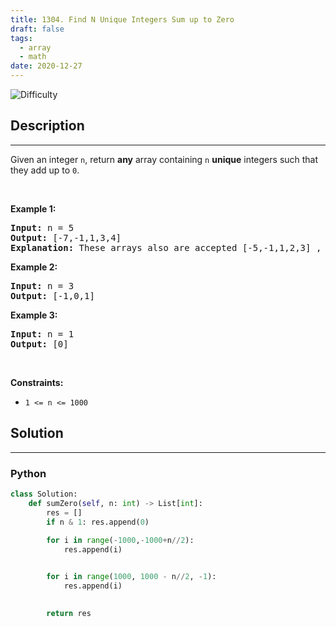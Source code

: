 ```yaml
---
title: 1304. Find N Unique Integers Sum up to Zero
draft: false
tags: 
  - array
  - math
date: 2020-12-27
---
```


![Difficulty](https://img.shields.io/badge/Difficulty-Easy-blue.svg)

## Description

---
<p>Given an integer <code>n</code>, return <strong>any</strong> array containing <code>n</code> <strong>unique</strong> integers such that they add up to <code>0</code>.</p>

<p>&nbsp;</p>
<p><strong class="example">Example 1:</strong></p>

<pre>
<strong>Input:</strong> n = 5
<strong>Output:</strong> [-7,-1,1,3,4]
<strong>Explanation:</strong> These arrays also are accepted [-5,-1,1,2,3] , [-3,-1,2,-2,4].
</pre>

<p><strong class="example">Example 2:</strong></p>

<pre>
<strong>Input:</strong> n = 3
<strong>Output:</strong> [-1,0,1]
</pre>

<p><strong class="example">Example 3:</strong></p>

<pre>
<strong>Input:</strong> n = 1
<strong>Output:</strong> [0]
</pre>

<p>&nbsp;</p>
<p><strong>Constraints:</strong></p>

<ul>
	<li><code>1 &lt;= n &lt;= 1000</code></li>
</ul>


## Solution

---
### Python
``` py title='find-n-unique-integers-sum-up-to-zero'
class Solution:
    def sumZero(self, n: int) -> List[int]:
        res = []
        if n & 1: res.append(0)
            
        for i in range(-1000,-1000+n//2):
            res.append(i)


        for i in range(1000, 1000 - n//2, -1):
            res.append(i)

        
        return res
            

```

